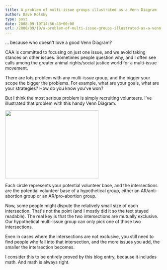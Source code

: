 ```yaml
---
title: A problem of multi-issue groups illustrated as a Venn Diagram
author: Dave Rolsky
type: post
date: 2008-09-19T14:56:43+00:00
url: /2008/09/19/a-problem-of-multi-issue-groups-illustrated-as-a-venn-diagram/
---
```

... because who doesn't love a good Venn Diagram?

CAA is committed to focusing on just one issue, and we avoid taking stances on other issues. Sometimes people question why, and I often see calls among the greater animal rights/social justice world for a multi-issue movement.

There are lots problem with any multi-issue group, and the bigger your scope the bigger the problems. For example, what are your goals, what are your strategies? How do you know you've won?

But I think the most serious problem is simply recruiting volunteers. I've illustrated that problem with this handy Venn Diagram.

<img loading="lazy" src="/files/import/6-venn-diagram-300x218.png" alt="" title="venn-diagram" width="300" height="218" class="size-medium wp-image-132" srcset="https://blog.urth.org/files/import/6-venn-diagram-300x218.png 300w, https://blog.urth.org/files/import/6-venn-diagram.png 474w" sizes="(max-width: 300px) 100vw, 300px" /> 

Each circle represents your potential volunteer base, and the intersections are the potential volunteer base of a hypothetical group, either an AR/anti-abortion group or an AR/pro-abortion group.

Now, some people might dispute the relatively small size of each intersection. That's not the point (and I mostly did it so the text stayed readable). The real key is that the two intersections are mutually exclusive. Our hypothetical multi-issue group can only pick one of those two intersections.

Even in cases where the intersections are not exclusive, you still need to find people who fall into that intersection, and the more issues you add, the smaller the intersection becomes.

I consider this to be entirely proved by this blog entry, because it includes math. And math is always right.